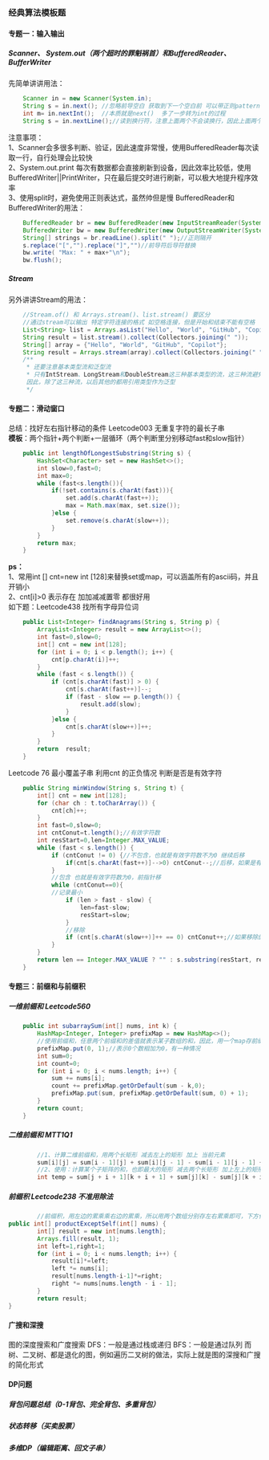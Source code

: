 ### 经典算法模板题
#### 专题一：输入输出
##### Scanner、 System.out（两个超时的罪魁祸首）和BufferedReader、BufferWriter
先简单讲讲用法：
```java
    Scanner in = new Scanner(System.in);
    String s = in.next(); //忽略前导空白 获取到下一个空白前 可以带正则pattern
    int m= in.nextInt();  //本质就是next()  多了一步转为int的过程
    String s = in.nextLine();//读到换行符，注意上面两个不会读换行，因此上面两个读完后还要加一个in.nextLine();
```
注意事项：
<br>1、Scanner会多很多判断、验证，因此速度非常慢，使用BufferedReader每次读取一行，自行处理会比较快 
<br>2、System.out.print 每次有数据都会直接刷新到设备，因此效率比较低，使用BufferedWriter||PrintWriter，只在最后提交时进行刷新，可以极大地提升程序效率
<br>3、使用split时，避免使用正则表达式，虽然帅但是慢
BufferedReader和BufferedWriter的用法：
```java
    BufferedReader br = new BufferedReader(new InputStreamReader(System.in));
    BufferedWriter bw = new BufferedWriter(new OutputStreamWriter(System.out));
    String[] strings = br.readLine().split(" ");//正则隔开
    s.replace("[","").replace("]","")//前导符后导符替换
    bw.write( "Max: " + max+"\n");
    bw.flush();
```
##### Stream
另外讲讲Stream的用法：
```java
    //Stream.of() 和 Arrays.stream()、list.stream() 要区分
    //通过stream可以输出 特定字符连接的格式 如空格连接，但是开始和结束不能有空格
    List<String> list = Arrays.asList("Hello", "World", "GitHub", "Copilot");
    String result = list.stream().collect(Collectors.joining(" "));
    String[] array = {"Hello", "World", "GitHub", "Copilot"};
    String result = Arrays.stream(array).collect(Collectors.joining(" "));
    /**
     * 还要注意基本类型流和泛型流
     * 只有IntStream、LongStream和DoubleStream这三种基本类型的流，这三种流避免了自动拆装，提高效率，要想转成别的，必须用mapToObj()
     因此，除了这三种流，以后其他的都用引用类型作为泛型
     */
```
#### 专题二：滑动窗口
总结：找好左右指针移动的条件
Leetcode003 无重复字符的最长子串<br>
**模板**：两个指针+两个判断+一层循环（两个判断里分别移动fast和slow指针）
```java
    public int lengthOfLongestSubstring(String s) {
        HashSet<Character> set = new HashSet<>();
        int slow=0,fast=0;
        int max=0;
        while (fast<s.length()){
            if(!set.contains(s.charAt(fast))){
                set.add(s.charAt(fast++));
                max = Math.max(max, set.size());
            }else {
                set.remove(s.charAt(slow++));
            }
        }
        return max;
    }
```
**ps：**<br>
1、常用int [] cnt=new int [128]来替换set或map，可以涵盖所有的ascii码，并且开销小<br>
2、cnt[i]>0 表示存在 加加减减置零 都很好用
<br>如下题：Leetcode438 找所有字母异位词
```java
    public List<Integer> findAnagrams(String s, String p) {
        ArrayList<Integer> result = new ArrayList<>();
        int fast=0,slow=0;
        int[] cnt = new int[128];
        for (int i = 0; i < p.length(); i++) {
            cnt[p.charAt(i)]++;
        }
        while (fast < s.length()) {
            if (cnt[s.charAt(fast)] > 0) {
                cnt[s.charAt(fast++)]--;
                if (fast - slow == p.length()) {
                    result.add(slow);
                }
            }else {
                cnt[s.charAt(slow++)]++;
            }
        }
        return  result;
    }
```
Leetcode 76 最小覆盖子串 利用cnt 的正负情况 判断是否是有效字符
```java
    public String minWindow(String s, String t) {
        int[] cnt = new int[128];
        for (char ch : t.toCharArray()) {
            cnt[ch]++;
        }
        int fast=0,slow=0;
        int cntConut=t.length();//有效字符数
        int resStart=0,len=Integer.MAX_VALUE;
        while (fast < s.length()) {
            if (cntConut != 0) {//不包含，也就是有效字符数不为0 继续后移
                if(cnt[s.charAt(fast++)]-->0) cntConut--;//后移，如果是有效字符 cntCount--；
            }
            //包含 也就是有效字符数为0，前指针移
            while (cntConut==0){
            //记录最小
                if (len > fast - slow) {
                    len=fast-slow;
                    resStart=slow;
                }
                //移除
                if (cnt[s.charAt(slow++)]++ == 0) cntConut++;//如果移除的是有效字符，cntCount++;
            }
        }
        return len == Integer.MAX_VALUE ? "" : s.substring(resStart, resStart + len);
    }
```
#### 专题三：前缀和与前缀积
##### 一维前缀和 Leetcode560
```java
    public int subarraySum(int[] nums, int k) {
        HashMap<Integer, Integer> prefixMap = new HashMap<>();
        //使用前缀和，任意两个前缀和的差值就表示某子数组的和，因此，用一个map存前缀和，有重复的前缀和也没关系，计数加1即可
        prefixMap.put(0, 1);//表示0个数相加为0，有一种情况
        int sum=0;
        int count=0;
        for (int i = 0; i < nums.length; i++) {
            sum += nums[i];
            count += prefixMap.getOrDefault(sum - k,0);
            prefixMap.put(sum, prefixMap.getOrDefault(sum, 0) + 1);
        }
        return count;
    }
```
##### 二维前缀和 MTT1Q1
```java
        //1、计算二维前缀和，用两个长矩形 减去左上的矩形 加上 当前元素
        sum[i][j] = sum[i - 1][j] + sum[i][j - 1] - sum[i - 1][j - 1] + nums[i - 1][j - 1];
        //2、使用：计算某个子矩阵的和，也即最大的矩形 减去两个长矩形 加上左上的矩形
        int temp = sum[j + i + 1][k + i + 1] + sum[j][k] - sum[j][k + i + 1] - sum[j + i + 1][k];
```
##### 前缀积 Leetcode238 不准用除法
```java
        //前缀积，用左边的累乘乘右边的累乘，所以用两个数组分别存左右累乘即可，下方代码巧妙优化空间复杂度
public int[] productExceptSelf(int[] nums) {
        int[] result = new int[nums.length];
        Arrays.fill(result, 1);
        int left=1,right=1;
        for (int i = 0; i < nums.length; i++) {
            result[i]*=left;
            left *= nums[i];
            result[nums.length-i-1]*=right;
            right *= nums[nums.length - i - 1];
        }
        return result;
}
```
#### 广搜和深搜
图的深度搜索和广度搜索
DFS：一般是通过栈或递归  BFS：一般是通过队列
而树、二叉树、都是退化的图，例如遍历二叉树的做法，实际上就是图的深搜和广搜的简化形式

#### DP问题
##### 背包问题总结（0-1背包、完全背包、多重背包）
##### 状态转移（买卖股票）
##### 多维DP（编辑距离、回文子串）